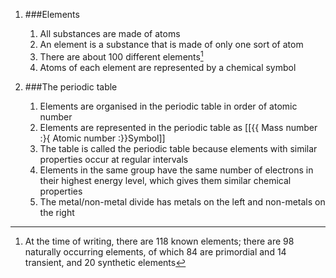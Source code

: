 1. ###Elements

    1. All substances are made of atoms
    2. An element is a substance that is made of only one sort of atom
    3. There are about 100 different elements[^elements]
    4. Atoms of each element are represented by a chemical symbol
2. ###The periodic table

    1. Elements are organised in the periodic table in order of atomic number
    2. Elements are represented in the periodic table as [[{{  Mass number :}{  Atomic number :}}Symbol]]
    3. The table is called the periodic table because elements with similar properties occur at regular intervals
    4. Elements in the same group have the same number of electrons in their highest energy level, which gives them similar chemical properties
    5. The metal/non-metal divide has metals on the left and non-metals on the right



[^elements]: At the time of writing, there are 118 known elements; there are 98 naturally occurring elements, of which 84 are primordial and 14 transient, and 20 synthetic elements
